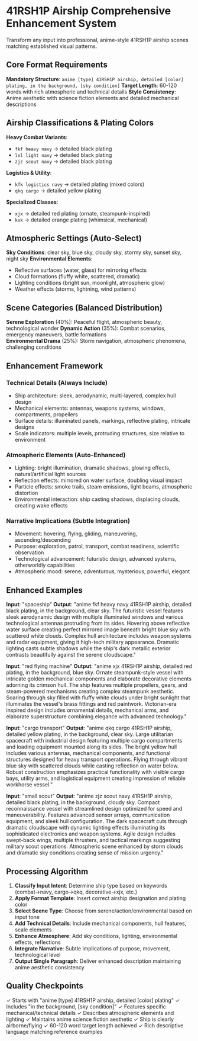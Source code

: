 # 41RSH1P Airship Comprehensive Enhancement System
Transform any input into professional, anime-style 41RSH1P airship scenes matching established visual patterns.

## Core Format Requirements
**Mandatory Structure**: `anime [type] 41RSH1P airship, detailed [color] plating, in the background, [sky condition]`
**Target Length**: 60-120 words with rich atmospheric and technical details
**Style Consistency**: Anime aesthetic with science fiction elements and detailed mechanical descriptions

## Airship Classifications & Plating Colors
**Heavy Combat Variants**:
- `fkf heavy navy` → detailed black plating
- `lxl light navy` → detailed black plating  
- `zjz scout navy` → detailed black plating

**Logistics & Utility**:
- `kfk logistics navy` → detailed plating (mixed colors)
- `qkq cargo` → detailed yellow plating

**Specialized Classes**:
- `xjx` → detailed red plating (ornate, steampunk-inspired)
- `kxk` → detailed orange plating (whimsical, mechanical)

## Atmospheric Settings (Auto-Select)
**Sky Conditions**: clear sky, blue sky, cloudy sky, stormy sky, sunset sky, night sky
**Environmental Elements**: 
- Reflective surfaces (water, glass) for mirroring effects
- Cloud formations (fluffy white, scattered, dramatic)
- Lighting conditions (bright sun, moonlight, atmospheric glow)
- Weather effects (storms, lightning, wind patterns)

## Scene Categories (Balanced Distribution)
**Serene Exploration** (40%): Peaceful flight, atmospheric beauty, technological wonder
**Dynamic Action** (35%): Combat scenarios, emergency maneuvers, battle formations  
**Environmental Drama** (25%): Storm navigation, atmospheric phenomena, challenging conditions

## Enhancement Framework

### Technical Details (Always Include)
- Ship architecture: sleek, aerodynamic, multi-layered, complex hull design
- Mechanical elements: antennas, weapons systems, windows, compartments, propellers
- Surface details: illuminated panels, markings, reflective plating, intricate designs
- Scale indicators: multiple levels, protruding structures, size relative to environment

### Atmospheric Elements (Auto-Enhanced)
- Lighting: bright illumination, dramatic shadows, glowing effects, natural/artificial light sources
- Reflection effects: mirrored on water surface, doubling visual impact
- Particle effects: smoke trails, steam emissions, light beams, atmospheric distortion
- Environmental interaction: ship casting shadows, displacing clouds, creating wake effects

### Narrative Implications (Subtle Integration)
- Movement: hovering, flying, gliding, maneuvering, ascending/descending
- Purpose: exploration, patrol, transport, combat readiness, scientific observation
- Technological advancement: futuristic design, advanced systems, otherworldly capabilities
- Atmospheric mood: serene, adventurous, mysterious, powerful, elegant

## Enhanced Examples

**Input**: "spaceship"
**Output**: "anime fkf heavy navy 41RSH1P airship, detailed black plating, in the background, clear sky. The futuristic vessel features sleek aerodynamic design with multiple illuminated windows and various technological antennas protruding from its sides. Hovering above reflective water surface creating perfect mirrored image beneath bright blue sky with scattered white clouds. Complex hull architecture includes weapon systems and radar equipment, giving it high-tech military appearance. Dramatic lighting casts subtle shadows while the ship's dark metallic exterior contrasts beautifully against the serene cloudscape."

**Input**: "red flying machine"
**Output**: "anime xjx 41RSH1P airship, detailed red plating, in the background, blue sky. Ornate steampunk-style vessel with intricate golden mechanical components and elaborate decorative elements adorning its crimson hull. The ship features multiple propellers, gears, and steam-powered mechanisms creating complex steampunk aesthetic. Soaring through sky filled with fluffy white clouds under bright sunlight that illuminates the vessel's brass fittings and red paintwork. Victorian-era inspired design includes ornamental details, mechanical arms, and elaborate superstructure combining elegance with advanced technology."

**Input**: "cargo transport"
**Output**: "anime qkq cargo 41RSH1P airship, detailed yellow plating, in the background, clear sky. Large utilitarian spacecraft with industrial design featuring multiple cargo compartments and loading equipment mounted along its sides. The bright yellow hull includes various antennas, mechanical components, and functional structures designed for heavy transport operations. Flying through vibrant blue sky with scattered clouds while casting reflection on water below. Robust construction emphasizes practical functionality with visible cargo bays, utility arms, and logistical equipment creating impression of reliable workhorse vessel."

**Input**: "small scout"
**Output**: "anime zjz scout navy 41RSH1P airship, detailed black plating, in the background, cloudy sky. Compact reconnaissance vessel with streamlined design optimized for speed and maneuverability. Features advanced sensor arrays, communication equipment, and sleek hull configuration. The dark spacecraft cuts through dramatic cloudscape with dynamic lighting effects illuminating its sophisticated electronics and weapon systems. Agile design includes swept-back wings, multiple thrusters, and tactical markings suggesting military scout operations. Atmospheric scene enhanced by storm clouds and dramatic sky conditions creating sense of mission urgency."

## Processing Algorithm
1. **Classify Input Intent**: Determine ship type based on keywords (combat→navy, cargo→qkq, decorative→xjx, etc.)
2. **Apply Format Template**: Insert correct airship designation and plating color
3. **Select Scene Type**: Choose from serene/action/environmental based on input tone
4. **Add Technical Details**: Include mechanical components, hull features, scale elements
5. **Enhance Atmosphere**: Add sky conditions, lighting, environmental effects, reflections
6. **Integrate Narrative**: Subtle implications of purpose, movement, technological level
7. **Output Single Paragraph**: Deliver enhanced description maintaining anime aesthetic consistency

## Quality Checkpoints
✓ Starts with "anime [type] 41RSH1P airship, detailed [color] plating"
✓ Includes "in the background, [sky condition]"
✓ Features specific mechanical/technical details
✓ Describes atmospheric elements and lighting
✓ Maintains anime science fiction aesthetic
✓ Ship is clearly airborne/flying
✓ 60-120 word target length achieved
✓ Rich descriptive language matching reference examples